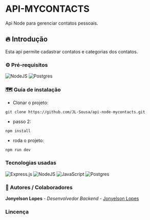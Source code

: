 # API-MYCONTACTS
Api Node para gerenciar contatos pessoais.

## 🔥 Introdução
Esta api permite cadastrar contatos e categorias dos contatos.

### ⚙ Pré-requisitos
![NodeJS](https://img.shields.io/badge/node.js-6DA55F?style=for-the-badge&logo=node.js&logoColor=white)
![Postgres](https://img.shields.io/badge/postgres-%23316192.svg?style=for-the-badge&logo=postgresql&logoColor=white)


### 🗺 Guia de instalação
- Clonar o projeto:
```
git clone https://github.com/JL-Sousa/api-node-mycontacts.git
```
- passo 2:
```
npm install
```

- roda o projeto:
```
npm run dev
```

### Tecnologias usadas
![Express.js](https://img.shields.io/badge/express.js-%23404d59.svg?style=for-the-badge&logo=express&logoColor=%2361DAFB)
![NodeJS](https://img.shields.io/badge/node.js-6DA55F?style=for-the-badge&logo=node.js&logoColor=white)
![JavaScript](https://img.shields.io/badge/javascript-%23323330.svg?style=for-the-badge&logo=javascript&logoColor=%23F7DF1E)
![Postgres](https://img.shields.io/badge/postgres-%23316192.svg?style=for-the-badge&logo=postgresql&logoColor=white)

### 👷 Autores / Colaboradores
**Jonyelson Lopes** - *Desenvolvedor Backend* - [Jonyelson Lopes](https://github.com/JL-Sousa)

### Lincença
